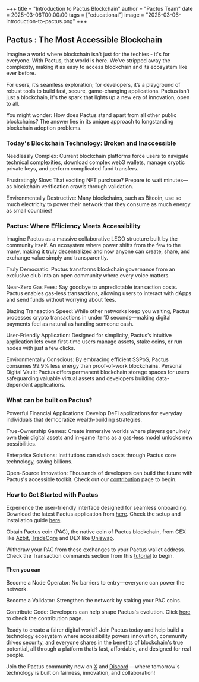 +++
title = "Introduction to Pactus Blockchain"
author = "Pactus Team"
date = 2025-03-06T00:00:00
tags = ["educational"]
image = "2025-03-06-introduction-to-pactus.png"
+++

## Pactus : The Most Accessible Blockchain

Imagine a world where blockchain isn't just for the techies - it's for everyone.
With Pactus, that world is here. We’ve stripped away the complexity,
making it as easy to access blockchain and its ecosystem like ever before.

For users, it’s seamless exploration; for developers, it’s a playground of robust tools to build fast,
secure, game-changing applications. Pactus isn't just a blockchain, it's the spark that lights up a
new era of innovation, open to all.

You might wonder: How does Pactus stand apart from all other public blockchains? The answer lies in
its unique approach to longstanding blockchain adoption problems.

### Today's Blockchain Technology: Broken and Inaccessible

Needlessly Complex: Current blockchain platforms force users to navigate technical complexities,
download complex web3 wallets, manage cryptic private keys, and perform complicated fund transfers.

Frustratingly Slow: That exciting NFT purchase? Prepare to wait minutes—as blockchain verification
crawls through validation.

Environmentally Destructive: Many blockchains, such as Bitcoin, use so much electricity to power
their network that they consume as much energy as small countries!

### Pactus: Where Efficiency Meets Accessibility

Imagine Pactus as a massive collaborative LEGO structure built by the community itself. An ecosystem
where power shifts from the few to the many, making it truly decentralized and now anyone can create,
share, and exchange value simply and transparently.

Truly Democratic: Pactus transforms blockchain governance from an exclusive club into an open community
where every voice matters.

Near-Zero Gas Fees: Say goodbye to unpredictable transaction costs. Pactus enables gas-less transactions,
allowing users to interact with dApps and send funds without worrying about fees.

Blazing Transaction Speed: While other networks keep you waiting, Pactus processes crypto transactions
in under 10 seconds—making digital payments feel as natural as handing someone cash.

User-Friendly Application: Designed for simplicity, Pactus’s intuitive application lets even first-time
users manage assets, stake coins, or run nodes with just a few clicks.

Environmentally Conscious: By embracing efficient SSPoS, Pactus consumes 99.9% less energy than
proof-of-work blockchains.
Personal Digital Vault: Pactus offers permanent blockchain storage spaces for users safeguarding
valuable virtual assets and developers building data-dependent applications.

### What can be built on Pactus?

Powerful Financial Applications: Develop DeFi applications for everyday individuals that democratize
wealth-building strategies.

True-Ownership Games: Create immersive worlds where players genuinely own their digital assets and
in-game items as a gas-less model unlocks new possibilities.

Enterprise Solutions: Institutions can slash costs through Pactus core technology, saving billions.

Open-Source Innovation: Thousands of developers can build the future with Pactus's accessible toolkit.
Check out our [contribution](https://github.com/pactus-project/pactus/blob/main/CONTRIBUTING.md) page
to begin.

### How to Get Started with Pactus

Experience the user-friendly interface designed for seamless onboarding. Download the latest Pactus
application from [here](https://pactus.org/download/).
Check the setup and installation guide
[here](https://github.com/pactus-project/pactus/blob/main/docs/install.md).

Obtain Pactus coin (PAC), the native coin of Pactus blockchain, from CEX like
[Azbit](https://azbit.com/exchange/PAC_USDT), [TradeOgre](https://tradeogre.com/exchange/PAC-USDT)
and DEX like [Uniswap](https://app.uniswap.org/).

Withdraw your PAC from these exchanges to your Pactus wallet address. Check the Transaction commands
section from this [tutorial](https://docs.pactus.org/tutorials/pactus-wallet/)
to begin.

#### Then you can

Become a Node Operator: No barriers to entry—everyone can power the network.

Become a Validator: Strengthen the network by staking your PAC coins.

Contribute Code: Developers can help shape Pactus's evolution. Click
[here](https://github.com/pactus-project/pactus/blob/main/CONTRIBUTING.md)
to check the contribution page.

Ready to create a fairer digital world? Join Pactus today and help build a technology ecosystem where
accessibility powers innovation, community drives security, and everyone shares in the benefits of
blockchain's true potential, all through a platform that’s fast, affordable, and designed for real people.

Join the Pactus community now on [X](https://x.com/PactusChain) and [Discord](https://discord.gg/H5vZkNnXCu)
—where tomorrow's technology is built on fairness, innovation, and collaboration!
